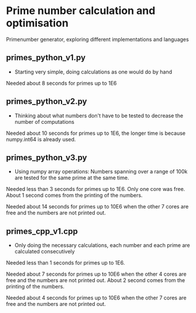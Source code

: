 # Prime number calculation and optimisation
Primenumber generator, exploring different implementations and languages

## primes_python_v1.py
* Starting very simple, doing calculations as one would do by hand

Needed about 8 seconds for primes up to 1E6

## primes_python_v2.py
* Thinking about what numbers don't have to be tested to decrease the number of computations

Needed about 10 seconds for primes up to 1E6, the longer time is because numpy.int64 is already used.

## primes_python_v3.py
* Using numpy array operations: Numbers spanning over a range of 100k are tested for the same prime at the same time.

Needed less than 3 seconds for primes up to 1E6. Only one core was free. About 1 second comes from the printing of the numbers.

Needed about 14 seconds for primes up to 10E6 when the other 7 cores are free and the numbers are not printed out.

## primes_cpp_v1.cpp
* Only doing the necessary calculations, each number and each prime are calculated consecutively

Needed less than 1 seconds for primes up to 1E6.

Needed about 7 seconds for primes up to 10E6 when the other 4 cores are free and the numbers are not printed out. About 2 second comes from the printing of the numbers.

Needed about 4 seconds for primes up to 10E6 when the other 7 cores are free and the numbers are not printed out.

